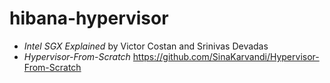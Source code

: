 # hibana-hypervisor

- *Intel SGX Explained* by Victor Costan and Srinivas Devadas
- *Hypervisor-From-Scratch* <https://github.com/SinaKarvandi/Hypervisor-From-Scratch>

